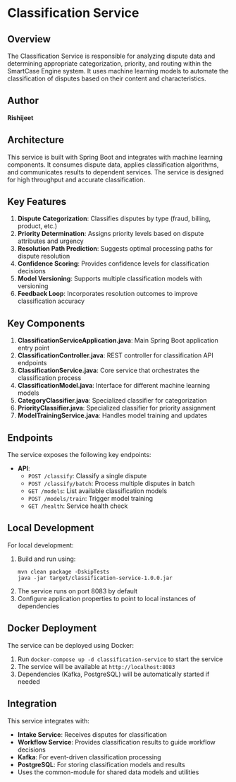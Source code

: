 # Classification Service

## Overview
The Classification Service is responsible for analyzing dispute data and determining appropriate categorization, priority, and routing within the SmartCase Engine system. It uses machine learning models to automate the classification of disputes based on their content and characteristics.

## Author
**Rishijeet**

## Architecture
This service is built with Spring Boot and integrates with machine learning components. It consumes dispute data, applies classification algorithms, and communicates results to dependent services. The service is designed for high throughput and accurate classification.

## Key Features
1. **Dispute Categorization**: Classifies disputes by type (fraud, billing, product, etc.)
2. **Priority Determination**: Assigns priority levels based on dispute attributes and urgency
3. **Resolution Path Prediction**: Suggests optimal processing paths for dispute resolution
4. **Confidence Scoring**: Provides confidence levels for classification decisions
5. **Model Versioning**: Supports multiple classification models with versioning
6. **Feedback Loop**: Incorporates resolution outcomes to improve classification accuracy

## Key Components
1. **ClassificationServiceApplication.java**: Main Spring Boot application entry point
2. **ClassificationController.java**: REST controller for classification API endpoints
3. **ClassificationService.java**: Core service that orchestrates the classification process
4. **ClassificationModel.java**: Interface for different machine learning models
5. **CategoryClassifier.java**: Specialized classifier for categorization
6. **PriorityClassifier.java**: Specialized classifier for priority assignment
7. **ModelTrainingService.java**: Handles model training and updates

## Endpoints
The service exposes the following key endpoints:
- **API**:
  - `POST /classify`: Classify a single dispute
  - `POST /classify/batch`: Process multiple disputes in batch
  - `GET /models`: List available classification models
  - `POST /models/train`: Trigger model training
  - `GET /health`: Service health check

## Local Development
For local development:
1. Build and run using:
   ```
   mvn clean package -DskipTests
   java -jar target/classification-service-1.0.0.jar
   ```
2. The service runs on port 8083 by default
3. Configure application properties to point to local instances of dependencies

## Docker Deployment
The service can be deployed using Docker:
1. Run `docker-compose up -d classification-service` to start the service
2. The service will be available at `http://localhost:8083`
3. Dependencies (Kafka, PostgreSQL) will be automatically started if needed

## Integration
This service integrates with:
- **Intake Service**: Receives disputes for classification
- **Workflow Service**: Provides classification results to guide workflow decisions
- **Kafka**: For event-driven classification processing
- **PostgreSQL**: For storing classification models and results
- Uses the common-module for shared data models and utilities 